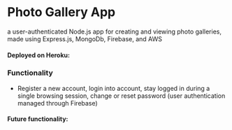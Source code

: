 # Photo Gallery App
a user-authenticated Node.js app for creating and viewing photo galleries, made using Express.js, MongoDb, Firebase, and AWS

#### Deployed on Heroku: 

### Functionality
* Register a new account, login into account, stay logged in during a single browsing session, change or reset password (user authentication managed through Firebase)


#### Future functionality:




